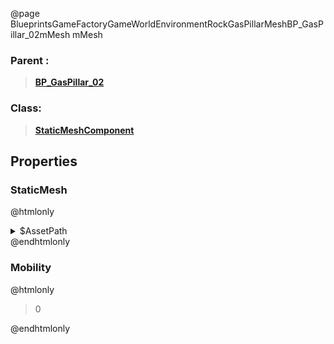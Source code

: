 @page BlueprintsGameFactoryGameWorldEnvironmentRockGasPillarMeshBP_GasPillar_02mMesh mMesh
### Parent :
<b><a href="_blueprints_game_factory_game_world_environment_rock_gas_pillar_mesh_b_p__gas_pillar_02.html"><blockquote>BP_GasPillar_02</blockquote></a></b>
### Class:
<b><a href="_class_script_static_mesh_component.html"><blockquote>StaticMeshComponent</blockquote></a></b>
## Properties
### StaticMesh
@htmlonly
<details>
 <summary>$AssetPath</summary>
<b><a href="_blueprints_game_factory_game_world_environment_rock_gas_pillar_mesh_gas_pillar_02.html"><blockquote>GasPillar_02</blockquote></a></b>
</details>
@endhtmlonly

### Mobility
@htmlonly
<blockquote>0</blockquote>
@endhtmlonly

